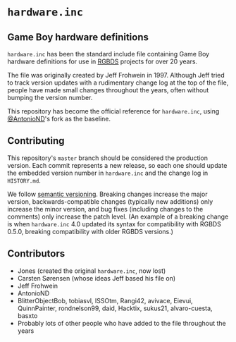 # `hardware.inc`

## Game Boy hardware definitions

`hardware.inc` has been the standard include file containing Game Boy hardware definitions for use in [RGBDS](https://rgbds.gbdev.io) projects for over 20 years.

The file was originally created by Jeff Frohwein in 1997.
Although Jeff tried to track version updates with a rudimentary change log at the top of the file, people have made small changes throughout the years, often without bumping the version number.

This repository has become the official reference for `hardware.inc`, using [@AntonioND](https://github.com/AntonioND)'s fork as the baseline.

## Contributing

This repository's `master` branch should be considered the production version.
Each commit represents a new release, so each one should update the embedded version number in `hardware.inc` and the change log in `HISTORY.md`.

We follow [semantic versioning](https://semver.org).
Breaking changes increase the major version, backwards-compatible changes (typically new additions) only increase the minor version, and bug fixes (including changes to the comments) only increase the patch level.
(An example of a breaking change is when `hardware.inc` 4.0 updated its syntax for compatibility with RGBDS 0.5.0, breaking compatibility with older RGBDS versions.)

## Contributors

* Jones (created the original `hardware.inc`, now lost)
* Carsten Sørensen (whose ideas Jeff based his file on)
* Jeff Frohwein
* AntonioND
* BlitterObjectBob, tobiasvl, ISSOtm, Rangi42, avivace, Eievui, QuinnPainter, rondnelson99, daid, Hacktix, sukus21, alvaro-cuesta, basxto
* Probably lots of other people who have added to the file throughout the years
